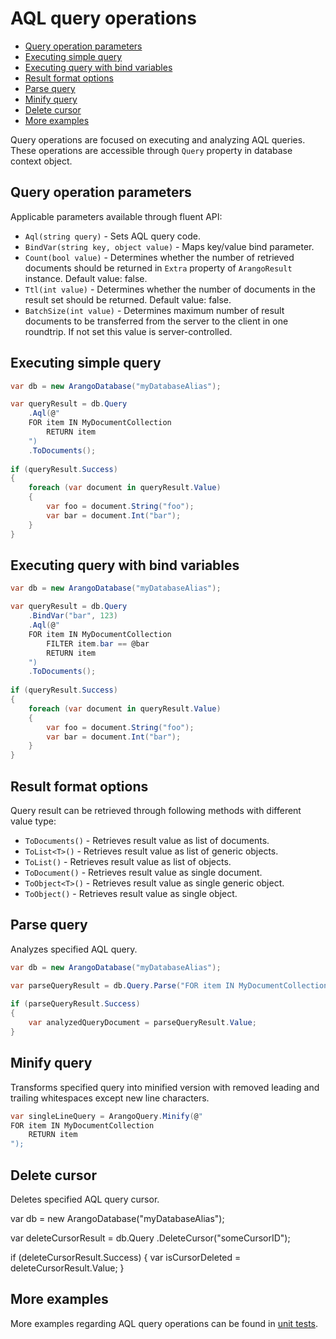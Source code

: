 # AQL query operations

- [Query operation parameters](#query-operation-parameters)
- [Executing simple query](#executing-simple-query)
- [Executing query with bind variables](#executing-query-with-bind-variables)
- [Result format options](#result-format-options)
- [Parse query](#parse-query)
- [Minify query](#minify-query)
- [Delete cursor](#delete-cursor)
- [More examples](#more-examples)

Query operations are focused on executing and analyzing AQL queries. These operations are accessible through `Query` property in database context object.

## Query operation parameters

Applicable parameters available through fluent API:

- `Aql(string query)` - Sets AQL query code.
- `BindVar(string key, object value)` - Maps key/value bind parameter.
- `Count(bool value)` - Determines whether the number of retrieved documents should be returned in `Extra` property of `ArangoResult` instance. Default value: false.
- `Ttl(int value)` - Determines whether the number of documents in the result set should be returned. Default value: false.
- `BatchSize(int value)` - Determines maximum number of result documents to be transferred from the server to the client in one roundtrip. If not set this value is server-controlled.

## Executing simple query

```csharp
var db = new ArangoDatabase("myDatabaseAlias");

var queryResult = db.Query
    .Aql(@"
    FOR item IN MyDocumentCollection 
        RETURN item
    ")
    .ToDocuments();
    
if (queryResult.Success)
{
    foreach (var document in queryResult.Value)
    {
        var foo = document.String("foo");
        var bar = document.Int("bar");
    }
}
```

## Executing query with bind variables

```csharp
var db = new ArangoDatabase("myDatabaseAlias");

var queryResult = db.Query
    .BindVar("bar", 123)
    .Aql(@"
    FOR item IN MyDocumentCollection 
        FILTER item.bar == @bar
        RETURN item
    ")
    .ToDocuments();
    
if (queryResult.Success)
{
    foreach (var document in queryResult.Value)
    {
        var foo = document.String("foo");
        var bar = document.Int("bar");
    }
}
```

## Result format options

Query result can be retrieved through following methods with different value type:

- `ToDocuments()` - Retrieves result value as list of documents.
- `ToList<T>()` - Retrieves result value as list of generic objects.
- `ToList()` - Retrieves result value as list of objects.
- `ToDocument()` - Retrieves result value as single document.
- `ToObject<T>()` - Retrieves result value as single generic object.
- `ToObject()` - Retrieves result value as single object.

## Parse query

Analyzes specified AQL query.

```csharp
var db = new ArangoDatabase("myDatabaseAlias");

var parseQueryResult = db.Query.Parse("FOR item IN MyDocumentCollection RETURN item");
    
if (parseQueryResult.Success)
{
    var analyzedQueryDocument = parseQueryResult.Value;
}
```

## Minify query

Transforms specified query into minified version with removed leading and trailing whitespaces except new line characters.

```csharp
var singleLineQuery = ArangoQuery.Minify(@"
FOR item IN MyDocumentCollection
    RETURN item
");
```

## Delete cursor

Deletes specified AQL query cursor.

var db = new ArangoDatabase("myDatabaseAlias");

var deleteCursorResult = db.Query
    .DeleteCursor("someCursorID");
    
if (deleteCursorResult.Success)
{
    var isCursorDeleted = deleteCursorResult.Value;
}

## More examples

More examples regarding AQL query operations can be found in [unit tests](../src/Arango/Arango.Tests/QueryOperations/QueryOperationsTests.cs).
